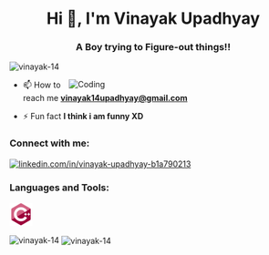 

<h1 align="center">Hi 👋, I'm Vinayak Upadhyay</h1>
<h3 align="center">A Boy trying to Figure-out things!!</h3>

<p align="left"> <img src="https://komarev.com/ghpvc/?username=vinayak-14&label=Profile%20views&color=0e75b6&style=flat" alt="vinayak-14" /> </p>


<img align="right" alt="Coding" width="400" src="https://cdn.dribbble.com/users/2646423/screenshots/5507196/computer.gif">

- 📫 How to reach me **vinayak14upadhyay@gmail.com**

- ⚡ Fun fact **I think i am funny XD**

<h3 align="left">Connect with me:</h3>
<p align="left">
<a href="https://linkedin.com/in/linkedin.com/in/vinayak-upadhyay-b1a790213" target="blank"><img align="center" src="https://raw.githubusercontent.com/rahuldkjain/github-profile-readme-generator/master/src/images/icons/Social/linked-in-alt.svg" alt="linkedin.com/in/vinayak-upadhyay-b1a790213" height="30" width="40" /></a>
</p>

<h3 align="left">Languages and Tools:</h3>
<p align="left"> <a href="https://www.w3schools.com/cpp/" target="_blank"> <img src="https://raw.githubusercontent.com/devicons/devicon/master/icons/cplusplus/cplusplus-original.svg" alt="cplusplus" width="40" height="40"/> </a> </p>

<p><img align="left" src="https://github-readme-stats.vercel.app/api/top-langs?username=vinayak-14&show_icons=true&locale=en&layout=compact" alt="vinayak-14" /></p>

<p>&nbsp;<img align="center" src="https://github-readme-stats.vercel.app/api?username=vinayak-14&show_icons=true&locale=en" alt="vinayak-14" /></p>
